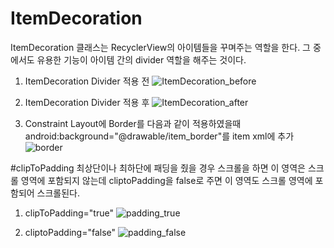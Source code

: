 # ItemDecoration
ItemDecoration 클래스는 RecyclerView의 아이템들을 꾸며주는 역할을 한다.
그 중에서도 유용한 기능이 아이템 간의 divider 역할을 해주는 것이다.

1. ItemDecoration Divider 적용 전
![ItemDecoration_before](https://user-images.githubusercontent.com/55661741/81265521-30f71680-907e-11ea-9095-71ea431cc3a2.PNG)

2. ItemDecoration Divider 적용 후
![ItemDecoration_after](https://user-images.githubusercontent.com/55661741/81265545-3fddc900-907e-11ea-8903-10799687a29e.PNG)

3. Constraint Layout에 Border를 다음과 같이 적용하였을때
android:background="@drawable/item_border"를 item xml에 추가
![border](https://user-images.githubusercontent.com/55661741/81265561-4704d700-907e-11ea-92df-18d3612cc804.PNG)

#clipToPadding
최상단이나 최하단에 패딩을 줬을 경우 스크롤을 하면 이 영역은 스크롤 영역에 포함되지 않는데
cliptoPadding을 false로 주면 이 영역도 스크롤 영역에 포함되어 스크롤된다.

1. clipToPadding="true"
![padding_true](https://user-images.githubusercontent.com/55661741/81265612-5dab2e00-907e-11ea-8ecc-d3d5ac36bf24.PNG)

2. cliptoPadding="false"
![padding_false](https://user-images.githubusercontent.com/55661741/81265651-6e5ba400-907e-11ea-8b80-8cc6ff170dd2.PNG)
